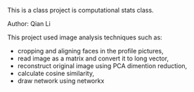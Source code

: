 This is a class project is computational stats class.

Author: Qian Li

This project used image analysis techniques such as:
- cropping and aligning faces in the profile pictures,
- read image as a matrix and convert it to long vector,
- reconstruct original image using PCA dimention reduction, 
- calculate cosine similarity,
- draw network using networkx
